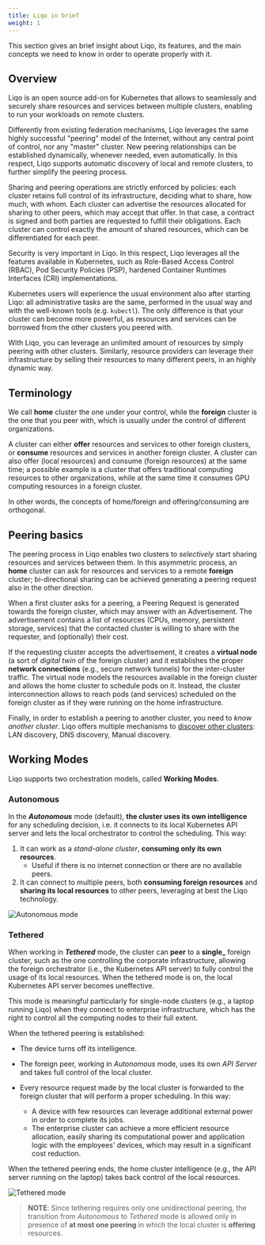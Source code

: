```yaml
---
title: Liqo in brief
weight: 1
---
```


This section gives an brief insight about Liqo, its features, and the main concepts we need to know in order to operate properly with it.

## Overview
Liqo is an open source add-on for Kubernetes that allows to seamlessly and securely share resources and services between multiple clusters, enabling to run your workloads on remote clusters.

Differently from existing federation mechanisms, Liqo leverages the same highly successful "peering" model of the Internet, without any central point of control, nor any "master" cluster.
New peering relationships can be established dynamically, whenever needed, even automatically.
In this respect, Liqo supports automatic discovery of local and remote clusters, to further simplify the peering process.

Sharing and peering operations are strictly enforced by policies: each cluster retains full control of its infrastructure,
deciding what to share, how much, with whom. Each cluster can advertise the resources allocated for sharing to other peers, which may accept that offer. In that case, a contract is signed and both parties are requested to fulfill their obligations.
Each cluster can control exactly the amount of shared resources, which can be differentiated for each peer.

Security is very important in Liqo. In this respect, Liqo leverages all the features available in Kubernetes, such as
Role-Based Access Control (RBAC), Pod Security Policies (PSP), hardened Container Runtimes Interfaces (CRI) implementations.

Kubernetes users will experience the usual environment also after starting Liqo: all administrative tasks are the same, performed in the usual way and with the well-known tools (e.g. `kubectl`). The only difference is that your cluster can become more powerful, as resources and services can be borrowed from the other clusters you peered with.

With Liqo, you can leverage an unlimited amount of resources by simply peering with other clusters. Similarly, resource providers can leverage their infrastructure by selling their resources to many different peers, in an highly dynamic way.

## Terminology
We call **home** cluster the one under your control, while the **foreign** cluster is the one that you peer with, which is usually under the control of different organizations.

A cluster can either **offer** resources and services to other foreign clusters, or **consume** resources and services in another foreign cluster. A cluster can also offer (local resources) and consume (foreign resources) at the same time; a possible example is a cluster that offers traditional computing resources to other organizations, while at the same time it consumes GPU computing resources in a foreign cluster.

In other words, the concepts of home/foreign and offering/consuming are orthogonal.


## Peering basics

The peering process in Liqo enables two clusters to *selectively* start sharing resources and services between them.
In this asymmetric process, an **home** cluster can ask for resources and services to a remote **foreign** cluster; bi-directional sharing can be achieved generating a peering request also in the other direction.

When a first cluster asks for a peering, a Peering Request is generated towards the foreign cluster, which may answer with
an Advertisement. The advertisement contains a list of resources (CPUs, memory, persistent storage, services) that the contacted cluster is willing to share with the requester, and (optionally) their cost.

If the requesting cluster accepts the advertisement, it creates a **virtual node** (a sort of *digital twin* of the foreign cluster) and it establishes the proper **network connections** (e.g., secure network tunnels) for the inter-cluster traffic.
The virtual node models the resources available in the foreign cluster and allows the home cluster to schedule pods on it. Instead, the cluster interconnection allows to reach pods (and services) scheduled on the foreign cluster as if they were running on the home infrastructure.

Finally, in order to establish a peering to another cluster, you need to *know another cluster*. Liqo offers multiple mechanisms to [discover other clusters](../configure/discovery): LAN discovery, DNS discovery, Manual discovery.


## Working Modes

Liqo supports two orchestration models, called **Working Modes**.

### Autonomous

In the **_Autonomous_** mode (default), **the cluster uses its own intelligence** for any scheduling decision, i.e. it connects to its local Kubernetes API server and lets the local orchestrator to control the scheduling. This way:

1. It can work as a _stand-alone cluster_, **consuming only its own resources**.
    * Useful if there is no internet connection or there are no available peers.
2. It can connect to multiple peers, both **consuming foreign resources** and **sharing its local resources** to other peers, leveraging at best the Liqo technology.

![Autonomous mode](/images/tray-agent/autonomous-mode.png)


### Tethered

When working in **_Tethered_** mode, the cluster can **peer** to a **single_** foreign cluster, such as the one controlling the corporate infrastructure, allowing the foreign orchestrator (i.e., the Kubernetes API server) to fully control the usage of its local resources.
When the tethered mode is on, the local Kubernetes API server becomes uneffective.

This mode is meaningful particularly for single-node clusters (e.g., a laptop running Liqo) when they connect to enterprise infrastructure, which has the right to control all the computing nodes to their full extent.

When the tethered peering is established:
  * The device turns off its intelligence.
  * The foreign peer, working in _Autonomous_ mode, uses its own _API Server_ and takes full control of the local cluster.
  * Every resource request made by the local cluster is forwarded to the foreign cluster that will perform a proper scheduling. In this way:

      * A device with few resources can leverage additional external power in order to complete its jobs.
      * The enterprise cluster can achieve a more efficient resource allocation, easily sharing its computational power and application logic with the employees' devices, which may result in a significant cost reduction.

When the tethered peering ends, the home cluster intelligence (e.g., the API server running on the laptop) takes back control of the local resources.

![Tethered mode](/images/tray-agent/tethered-mode.png)

> **NOTE**: Since tethering requires only one unidirectional peering, the transition from _Autonomous_ to _Tethered_ mode is allowed only in presence of **at most one peering** in which the local cluster is **offering** resources.

<!-- TODO I am not sure about the last part of the sentence, "in which the local cluster is **offering** resources." I believe it should be "we should have only one peer active", without any other conditions. -->